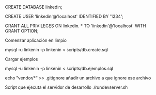 CREATE DATABASE linkedin; 

CREATE USER 'linkedin'@'localhost' IDENTIFIED BY '1234';  

GRANT ALL PRIVILEGES ON linkedin. * TO 'linkedin'@'localhost' WITH GRANT OPTION; 


Comenzar aplicación en limpio

mysql -u linkenin -p linkenin < scripts/db.create.sql

Cargar ejemplos

mysql -u linkenin -p linkenin < scripts/db.ejemplos.sql

echo "vendor/*" >> .gitignore añadir un archivo a que ignore ese archivo


Script que ejecuta el servidor de desarrollo 
./rundevserver.sh